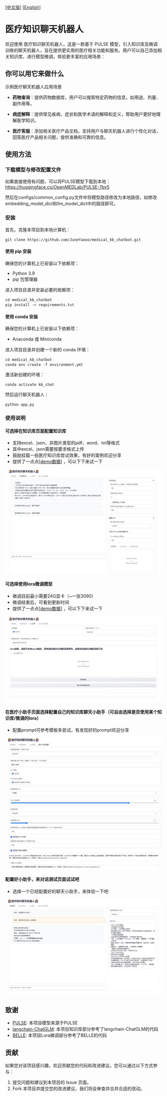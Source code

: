 [[中文版](https://github.com/JuneYaooo/medical_kb_chatbot/blob/main/README.md)] [[English](https://github.com/JuneYaooo/medical_kb_chatbot/blob/main/README_en.md)]

# 医疗知识聊天机器人

欢迎使用 医疗知识聊天机器人，这是一款基于 PULSE 模型，引入知识库及微调训练的聊天机器人，旨在提供更实用的医疗相关功能和服务。用户可以自己添加相关知识库，进行模型微调，体验更丰富的应用场景：

## 你可以用它来做什么

示例医疗聊天机器人应用场景

- **药物查询**：提供药物数据库，用户可以搜索特定药物的信息，如用途、剂量、副作用等。

- **病症解释**：提供常见疾病、症状和医学术语的解释和定义，帮助用户更好地理解医学知识。

- **医疗客服**：添加相关医疗产品文档，支持用户与聊天机器人进行个性化对话，回答医疗产品相关问题，提供准确和可靠的信息。

## 使用方法

### 下载模型与修改配置文件

如果直接使用有问题，可以将PULSE模型下载到本地：https://huggingface.co/OpenMEDLab/PULSE-7bv5

然后在configs/common_config.py文件中将模型路径修改为本地路径，如修改embedding_model_dict和llm_model_dict中的路径即可。

### 安装

首先，克隆本项目到本地计算机：

```
git clone https://github.com/JuneYaooo/medical_kb_chatbot.git
```

#### 使用 pip 安装

确保您的计算机上已安装以下依赖项：

- Python 3.9
- pip 包管理器

进入项目目录并安装必要的依赖项：

```
cd medical_kb_chatbot
pip install -r requirements.txt
```

#### 使用 conda 安装

确保您的计算机上已安装以下依赖项：

- Anaconda 或 Miniconda

进入项目目录并创建一个新的 conda 环境：

```
cd medical_kb_chatbot
conda env create -f environment.yml
```

激活新创建的环境：

```
conda activate kb_chat
```

然后运行聊天机器人：

```
python app.py
```

### 使用说明
#### 可选择在知识库页面配置知识库
- 支持excel、json、非图片类型的pdf、word、txt等格式
- 其中excel、json需要按要求格式上传
- 鼓励挂载一些医疗知识库尝试效果，有好的案例欢迎分享
- 提供了一点点[[demo数据](https://github.com/JuneYaooo/medical_kb_chatbot/blob/main/demo_data/kb_drug_demo.jsonl)] ，可以下下来试一下


![知识库配置](img/2.jpg)

#### 可选择使用lora微调模型
- 微调目前最小需要24G显卡（~一张3090）
- 微调结束后，可看到更新时间
- 提供了一点点[[demo数据](https://github.com/JuneYaooo/medical_kb_chatbot/blob/main/demo_data/lora_demo.xlsx)] ，可以下下来试一下


![Lora微调](img/3.jpg)

#### 在医疗小助手页面选择配置自己的知识库聊天小助手（可自由选择是否使用某个知识库/微调的lora）
- 配置prompt可参考模板多尝试，有发现好的prompt欢迎分享

![配置](img/4.jpg)

#### 配置好小助手，来对话测试页面试试吧

- 选择一个已经配置好的聊天小助手，来体验一下吧

![使用](img/1.jpg)

## 致谢

- [PULSE](https://github.com/openmedlab/PULSE): 本项目模型来源于PULSE
- [langchain-ChatGLM](https://github.com/imClumsyPanda/langchain-ChatGLM): 本项目知识库部分参考了langchain-ChatGLM的代码
- [BELLE](https://github.com/LianjiaTech/BELLE): 本项目Lora微调部分参考了BELLE的代码

## 贡献

如果您对该项目感兴趣，欢迎贡献您的代码和改进建议。您可以通过以下方式参与：

1. 提交问题和建议到本项目的 Issue 页面。
2. Fork 本项目并提交您的改进建议，我们将会审查并合并合适的改动。
